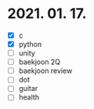 # 2021. 01. 17.
- [x] c
- [x] python
- [ ] unity
- [ ] baekjoon 2Q
- [ ] baekjoon review
- [ ] dot
- [ ] guitar
- [ ] health
